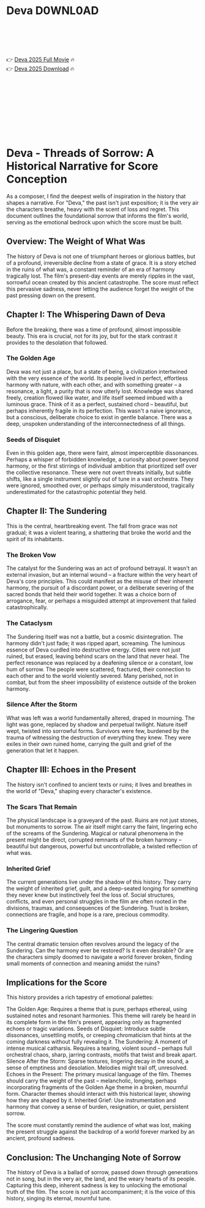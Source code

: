 # Deva D0WNL0AD

<br><br><br><br>


👉 <a href="https://Christopher-starintate1984.github.io/swupkmvwhu/">Deva 2025 Full Movie</a> 🔥
<br>
👉 <a href="https://Christopher-starintate1984.github.io/swupkmvwhu/">Deva 2025 Download</a> 🔥


<br><br><br><br><br><br><br><br>


# Deva - Threads of Sorrow: A Historical Narrative for Score Conception

As a composer, I find the deepest wells of inspiration in the history that shapes a narrative. For "Deva," the past isn't just exposition; it is the very air the characters breathe, heavy with the scent of loss and regret. This document outlines the foundational sorrow that informs the film's world, serving as the emotional bedrock upon which the score must be built.

## Overview: The Weight of What Was

The history of Deva is not one of triumphant heroes or glorious battles, but of a profound, irreversible decline from a state of grace. It is a story etched in the ruins of what was, a constant reminder of an era of harmony tragically lost. The film's present-day events are merely ripples in the vast, sorrowful ocean created by this ancient catastrophe. The score must reflect this pervasive sadness, never letting the audience forget the weight of the past pressing down on the present.

## Chapter I: The Whispering Dawn of Deva

Before the breaking, there was a time of profound, almost impossible beauty. This era is crucial, not for its joy, but for the stark contrast it provides to the desolation that followed.

### The Golden Age

   Deva was not just a place, but a state of being, a civilization intertwined with the very essence of the world. Its people lived in perfect, effortless harmony with nature, with each other, and with something greater – a resonance, a light, a purity that is now utterly lost.
   Knowledge was shared freely, creation flowed like water, and life itself seemed imbued with a luminous grace. Think of it as a perfect, sustained chord – beautiful, but perhaps inherently fragile in its perfection.
   This wasn't a naive ignorance, but a conscious, deliberate choice to exist in gentle balance. There was a deep, unspoken understanding of the interconnectedness of all things.

### Seeds of Disquiet

   Even in this golden age, there were faint, almost imperceptible dissonances. Perhaps a whisper of forbidden knowledge, a curiosity about power beyond harmony, or the first stirrings of individual ambition that prioritized self over the collective resonance.
   These were not overt threats initially, but subtle shifts, like a single instrument slightly out of tune in a vast orchestra. They were ignored, smoothed over, or perhaps simply misunderstood, tragically underestimated for the catastrophic potential they held.

## Chapter II: The Sundering

This is the central, heartbreaking event. The fall from grace was not gradual; it was a violent tearing, a shattering that broke the world and the spirit of its inhabitants.

### The Broken Vow

   The catalyst for the Sundering was an act of profound betrayal. It wasn't an external invasion, but an internal wound – a fracture within the very heart of Deva's core principles.
   This could manifest as the misuse of their inherent harmony, the pursuit of a discordant power, or a deliberate severing of the sacred bonds that held their world together. It was a choice born of arrogance, fear, or perhaps a misguided attempt at improvement that failed catastrophically.

### The Cataclysm

   The Sundering itself was not a battle, but a cosmic disintegration. The harmony didn't just fade; it was ripped apart, screaming. The luminous essence of Deva curdled into destructive energy.
   Cities were not just ruined, but erased, leaving behind scars on the land that never heal. The perfect resonance was replaced by a deafening silence or a constant, low hum of sorrow.
   The people were scattered, fractured, their connection to each other and to the world violently severed. Many perished, not in combat, but from the sheer impossibility of existence outside of the broken harmony.

### Silence After the Storm

   What was left was a world fundamentally altered, draped in mourning. The light was gone, replaced by shadow and perpetual twilight. Nature itself wept, twisted into sorrowful forms.
   Survivors were few, burdened by the trauma of witnessing the destruction of everything they knew. They were exiles in their own ruined home, carrying the guilt and grief of the generation that let it happen.

## Chapter III: Echoes in the Present

The history isn't confined to ancient texts or ruins; it lives and breathes in the world of "Deva," shaping every character's existence.

### The Scars That Remain

   The physical landscape is a graveyard of the past. Ruins are not just stones, but monuments to sorrow. The air itself might carry the faint, lingering echo of the screams of the Sundering.
   Magical or natural phenomena in the present might be direct, corrupted remnants of the broken harmony – beautiful but dangerous, powerful but uncontrollable, a twisted reflection of what was.

### Inherited Grief

   The current generations live under the shadow of this history. They carry the weight of inherited grief, guilt, and a deep-seated longing for something they never knew but instinctively feel the loss of.
   Social structures, conflicts, and even personal struggles in the film are often rooted in the divisions, traumas, and consequences of the Sundering. Trust is broken, connections are fragile, and hope is a rare, precious commodity.

### The Lingering Question

   The central dramatic tension often revolves around the legacy of the Sundering. Can the harmony ever be restored? Is it even desirable? Or are the characters simply doomed to navigate a world forever broken, finding small moments of connection and meaning amidst the ruins?

## Implications for the Score

This history provides a rich tapestry of emotional palettes:

   The Golden Age: Requires a theme that is pure, perhaps ethereal, using sustained notes and resonant harmonies. This theme will rarely be heard in its complete form in the film's present, appearing only as fragmented echoes or tragic variations.
   Seeds of Disquiet: Introduce subtle dissonances, unsettling motifs, or creeping chromaticism that hints at the coming darkness without fully revealing it.
   The Sundering: A moment of intense musical catharsis. Requires a tearing, violent sound – perhaps full orchestral chaos, sharp, jarring contrasts, motifs that twist and break apart.
   Silence After the Storm: Sparse textures, lingering decay in the sound, a sense of emptiness and desolation. Melodies might trail off, unresolved.
   Echoes in the Present: The primary musical language of the film. Themes should carry the weight of the past – melancholic, longing, perhaps incorporating fragments of the Golden Age theme in a broken, mournful form. Character themes should interact with this historical layer, showing how they are shaped by it.
   Inherited Grief: Use instrumentation and harmony that convey a sense of burden, resignation, or quiet, persistent sorrow.

The score must constantly remind the audience of what was lost, making the present struggle against the backdrop of a world forever marked by an ancient, profound sadness.

## Conclusion: The Unchanging Note of Sorrow

The history of Deva is a ballad of sorrow, passed down through generations not in song, but in the very air, the land, and the weary hearts of its people. Capturing this deep, inherent sadness is key to unlocking the emotional truth of the film. The score is not just accompaniment; it is the voice of this history, singing its eternal, mournful tune.

